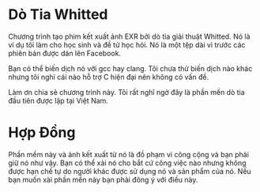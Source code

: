 # Dò Tia Whitted
Chương trình tạo phim kết xuất ảnh EXR bởi dò tia giải thuật Whitted. Nó là ví dụ tôi làm cho học sinh và đề tử học hỏi.
Nó là một tệp dài vì trước các phiên bản được dán lên Facebook.

Bạn có thể biến dịch nó với gcc hay clang. Tôi chưa thử biến dịch nào khác nhưng tôi nghỉ cái nào hỗ trợ C hiện đại nên không có vấn đề.

Làm ơn chia sẻ chương trình này. Tôi rất nghĩ ngờ đây là phần mền dò tia đầu tiên được lập tại Việt Nam.

# Hợp Đồng
Phần mềm này và ảnh kết xuất từ nó là đồ phạm vi công cộng và bạn phải giữ nó như vậy. Bạn có thể xài nó cho bắt cứ công việc nào nhưng không được hạn chế tự do người khác được sử dụng nó và sản phẩm của nó. Nếu bạn muốn xài phần mền này bạn phải đông ý với điều này.  
